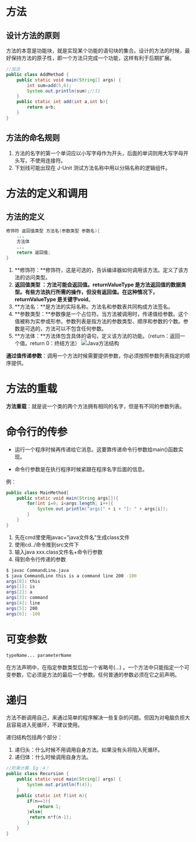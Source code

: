 # 方法

## 设计方法的原则
方法的本意是功能块，就是实现某个功能的语句块的集合。设计的方法的时候，最好保持方法的原子性，即一个方法只完成一个功能，这样有利于后期扩展。

```java
//加法
public class AddMethod {
    public static void main(String[] args) {
        int sum=add(5,6);
        System.out.println(sum);//11
    }
    public static int add(int a,int b){
        return a+b;
    }
}
```

## 方法的命名规则

1. 方法的名字的第一个单词应以小写字母作为开头，后面的单词则用大写字母开头写，不使用连接符。
2. 下划线可能出现在 J-Unit 测试方法名称中用以分隔名称的逻辑组件。

# 方法的定义和调用

## 方法的定义

```java
修饰符 返回值类型 方法名(参数类型 参数名){
    ...
    方法体
    ...
    return 返回值;
}
```
1. **修饰符：**修饰符，这是可选的，告诉编译器如何调用该方法。定义了该方法的访问类型。
2. **返回值类型 ：**方法可能会返回值。returnValueType 是方法返回值的数据类型。有些方法执行所需的操作，但没有返回值。在这种情况下，returnValueType 是关键字**void**。
3. **方法名：**是方法的实际名称。方法名和参数表共同构成方法签名。
4. **参数类型：**参数像是一个占位符。当方法被调用时，传递值给参数。这个值被称为实参或形参。参数列表是指方法的参数类型、顺序和参数的个数。参数是可选的，方法可以不包含任何参数。
5. **方法体：**方法体包含具体的语句，定义该方法的功能。（return：返回一个值。return 0：终结方法）
![Java方法结构](https://www.runoob.com/wp-content/uploads/2013/12/D53C92B3-9643-4871-8A72-33D491299653.jpg)

**通过值传递参数**：调用一个方法时候需要提供参数，你必须按照参数列表指定的顺序提供。

# 方法的重载

**方法重载**：就是说一个类的两个方法拥有相同的名字，但是有不同的参数列表。

# 命令行的传参

- 运行一个程序时候再传递给它消息。这要靠传递命令行参数给main()函数实现。

- 命令行参数是在执行程序时候紧跟在程序名字后面的信息。

例：

```java
public class MainMethod{
    public static void main(String args[]){
        for(int i=0; i<args.length; i++){
            System.out.println("args[" + i + "]: " + args[i]);
        }
    }
}
```

1. 先在cmd里使用javac+"java文件名"生成class文件
2. 使用cd../命令推到src文件下
3. 输入java xxx.class文件名+命令行参数
4. 得到命令行传递的参数

```bash
$ javac CommandLine.java 
$ java CommandLine this is a command line 200 -100
args[0]: this
args[1]: is
args[2]: a
args[3]: command
args[4]: line
args[5]: 200
args[6]: -100
```

# 可变参数

```java
typeName... parameterName
```

在方法声明中，在指定参数类型后加一个省略号(...) 。一个方法中只能指定一个可变参数，它必须是方法的最后一个参数。任何普通的参数必须在它之前声明。

# 递归

方法不断调用自己，来通过简单的程序解决一些复杂的问题。但因为对电脑负担大且容易进入死循环，不建议使用。

递归结构包括两个部分：

1. 递归头：什么时候不用调用自身方法。如果没有头将陷入死循环。
2. 递归体：什么时候调用自身方法。

```java
//阶乘计算，Eg：4！
public class Recursion {
    public static void main(String[] args) {
        System.out.println(f(4));
    }
    public static int f(int n){
        if(n==1){
            return 1;
        }else{
         return n*f(n-1);
        }
    }
}
```

